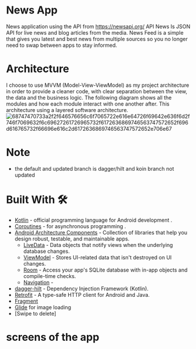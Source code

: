 # News App 
News application using the API from https://newsapi.org/
API News Is JSON API for live news and blog articles from the media.
News Feed is a simple  that gives you latest and best news from multiple sources so you no longer need to swap between apps to stay informed.
# Architecture
I choose to use MVVM (Model-View-ViewModel) as my project architecture in order to provide a cleaner code, with clear separation between the view, the data and the business logic.
The following diagram shows all the modules and how each module interact with one another after. This architecture using a layered software architecture.
![68747470733a2f2f646576656c6f7065722e616e64726f69642e636f6d2f746f7069632f6c69627261726965732f6172636869746563747572652f696d616765732f66696e616c2d6172636869746563747572652e706e67](https://user-images.githubusercontent.com/55722619/81968739-a8bec700-95d1-11ea-8682-48fe879c25ff.png)


#  Note
* the default and updated branch is dagger/hilt  and koin branch not updated 



# Built With 🛠
* [Kotlin](https://kotlinlang.org/) - official programming language for Android development .
* [Coroutines](https://kotlinlang.org/docs/reference/coroutines-overview.html) - for asynchronous programming .
* [Android Architecture Components](https://developer.android.com/topic/libraries/architecture) - Collection of libraries that help you design robust, testable, and maintainable apps.
  - [LiveData](https://developer.android.com/topic/libraries/architecture/livedata) - Data objects that notify views when the underlying database changes.
  - [ViewModel](https://developer.android.com/topic/libraries/architecture/viewmodel) - Stores UI-related data that isn't destroyed on UI changes. 
  - [Room](https://developer.android.com/topic/libraries/architecture/room) - Access your app's SQLite database with in-app objects and compile-time checks.
  - [Navigation](https://developer.android.com/guide/navigation) - 
* [dagger-hilt](https://dagger.dev/hilt/) - Dependency Injection Framework (Kotlin).
* [Retrofit](https://square.github.io/retrofit/) - A type-safe HTTP client for Android and Java.
* [Fragment](https://developer.android.com/guide/components/fragments)
* [Glide](https://bumptech.github.io/glide/) for image loading
* [Swipe to delete]




# screens of the app
